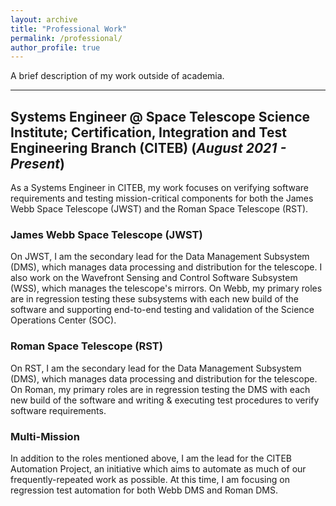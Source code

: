 ```yaml
---
layout: archive
title: "Professional Work"
permalink: /professional/
author_profile: true
---
```


A brief description of my work outside of academia.
<hr>

## Systems Engineer @ Space Telescope Science Institute; Certification, Integration and Test Engineering Branch (CITEB) (*August 2021 - Present*)

As a Systems Engineer in CITEB, my work focuses on verifying software requirements and testing mission-critical components for both the James Webb Space Telescope (JWST) and the Roman Space Telescope (RST).

### James Webb Space Telescope (JWST)

On JWST, I am the secondary lead for the Data Management Subsystem (DMS), which manages data processing and distribution for the telescope. I also work on the Wavefront Sensing and Control Software Subsystem (WSS), which manages the telescope's mirrors. On Webb, my primary roles are in regression testing these subsystems with each new build of the software and supporting end-to-end testing and validation of the Science Operations Center (SOC).

### Roman Space Telescope (RST)

On RST, I am the secondary lead for the Data Management Subsystem (DMS), which manages data processing and distribution for the telescope. On Roman, my primary roles are in regression testing the DMS with each new build of the software and writing & executing test procedures to verify software requirements.

### Multi-Mission

In addition to the roles mentioned above, I am the lead for the CITEB Automation Project, an initiative which aims to automate as much of our frequently-repeated work as possible. At this time, I am focusing on regression test automation for both Webb DMS and Roman DMS.

